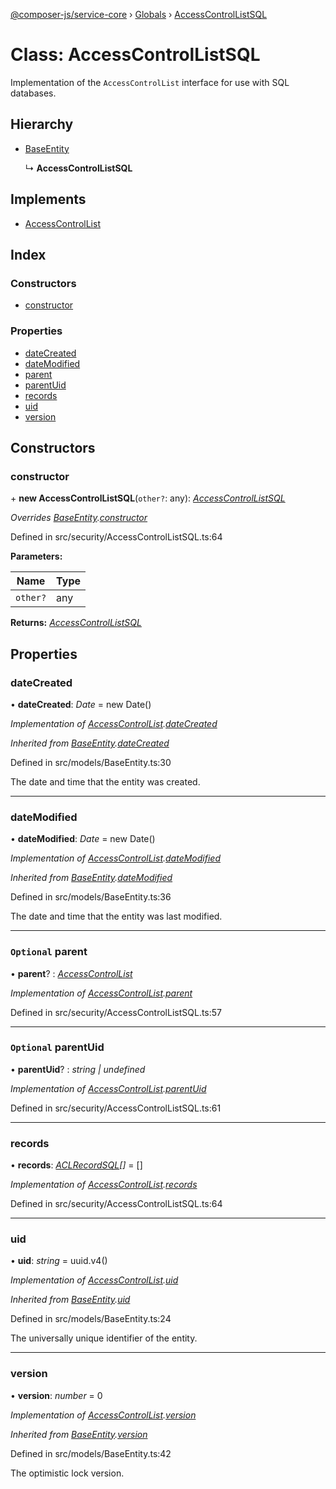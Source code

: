 [@composer-js/service-core](../README.md) › [Globals](../globals.md) › [AccessControlListSQL](accesscontrollistsql.md)

# Class: AccessControlListSQL

Implementation of the `AccessControlList` interface for use with SQL databases.

## Hierarchy

* [BaseEntity](baseentity.md)

  ↳ **AccessControlListSQL**

## Implements

* [AccessControlList](../interfaces/accesscontrollist.md)

## Index

### Constructors

* [constructor](accesscontrollistsql.md#constructor)

### Properties

* [dateCreated](accesscontrollistsql.md#datecreated)
* [dateModified](accesscontrollistsql.md#datemodified)
* [parent](accesscontrollistsql.md#optional-parent)
* [parentUid](accesscontrollistsql.md#optional-parentuid)
* [records](accesscontrollistsql.md#records)
* [uid](accesscontrollistsql.md#uid)
* [version](accesscontrollistsql.md#version)

## Constructors

###  constructor

\+ **new AccessControlListSQL**(`other?`: any): *[AccessControlListSQL](accesscontrollistsql.md)*

*Overrides [BaseEntity](baseentity.md).[constructor](baseentity.md#constructor)*

Defined in src/security/AccessControlListSQL.ts:64

**Parameters:**

Name | Type |
------ | ------ |
`other?` | any |

**Returns:** *[AccessControlListSQL](accesscontrollistsql.md)*

## Properties

###  dateCreated

• **dateCreated**: *Date* = new Date()

*Implementation of [AccessControlList](../interfaces/accesscontrollist.md).[dateCreated](../interfaces/accesscontrollist.md#datecreated)*

*Inherited from [BaseEntity](baseentity.md).[dateCreated](baseentity.md#datecreated)*

Defined in src/models/BaseEntity.ts:30

The date and time that the entity was created.

___

###  dateModified

• **dateModified**: *Date* = new Date()

*Implementation of [AccessControlList](../interfaces/accesscontrollist.md).[dateModified](../interfaces/accesscontrollist.md#datemodified)*

*Inherited from [BaseEntity](baseentity.md).[dateModified](baseentity.md#datemodified)*

Defined in src/models/BaseEntity.ts:36

The date and time that the entity was last modified.

___

### `Optional` parent

• **parent**? : *[AccessControlList](../interfaces/accesscontrollist.md)*

*Implementation of [AccessControlList](../interfaces/accesscontrollist.md).[parent](../interfaces/accesscontrollist.md#optional-parent)*

Defined in src/security/AccessControlListSQL.ts:57

___

### `Optional` parentUid

• **parentUid**? : *string | undefined*

*Implementation of [AccessControlList](../interfaces/accesscontrollist.md).[parentUid](../interfaces/accesscontrollist.md#optional-parentuid)*

Defined in src/security/AccessControlListSQL.ts:61

___

###  records

• **records**: *[ACLRecordSQL](aclrecordsql.md)[]* = []

*Implementation of [AccessControlList](../interfaces/accesscontrollist.md).[records](../interfaces/accesscontrollist.md#records)*

Defined in src/security/AccessControlListSQL.ts:64

___

###  uid

• **uid**: *string* = uuid.v4()

*Implementation of [AccessControlList](../interfaces/accesscontrollist.md).[uid](../interfaces/accesscontrollist.md#uid)*

*Inherited from [BaseEntity](baseentity.md).[uid](baseentity.md#uid)*

Defined in src/models/BaseEntity.ts:24

The universally unique identifier of the entity.

___

###  version

• **version**: *number* = 0

*Implementation of [AccessControlList](../interfaces/accesscontrollist.md).[version](../interfaces/accesscontrollist.md#version)*

*Inherited from [BaseEntity](baseentity.md).[version](baseentity.md#version)*

Defined in src/models/BaseEntity.ts:42

The optimistic lock version.
